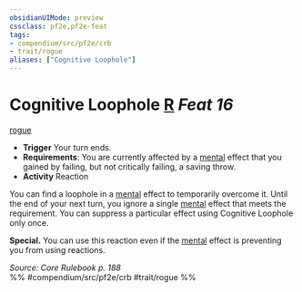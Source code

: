 ```yaml
---
obsidianUIMode: preview
cssclass: pf2e,pf2e-feat
tags:
- compendium/src/pf2e/crb
- trait/rogue
aliases: ["Cognitive Loophole"]
---
```

# Cognitive Loophole  [R](rules/core-rulebook/chapter-9-playing-the-game.md#Actions "Reaction") *Feat 16*  
[rogue](rules/traits/rogue.md)  

- **Trigger** Your turn ends.
- **Requirements**: You are currently affected by a [mental](rules/traits/mental.md) effect that you gained by failing, but not critically failing, a saving throw.
- **Activity** Reaction

You can find a loophole in a [mental](rules/traits/mental.md) effect to temporarily overcome it. Until the end of your next turn, you ignore a single [mental](rules/traits/mental.md) effect that meets the requirement. You can suppress a particular effect using Cognitive Loophole only once.

**Special.** You can use this reaction even if the [mental](rules/traits/mental.md) effect is preventing you from using reactions.

*Source: Core Rulebook p. 188*  
%% #compendium/src/pf2e/crb #trait/rogue %%